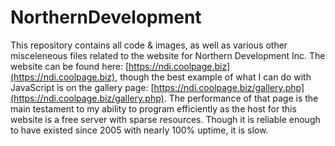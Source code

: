 # NorthernDevelopment
This repository contains all code &amp; images, as well as various other misceleneous files related to the website for Northern Development Inc. The website can be found here: [https://ndi.coolpage.biz](https://ndi.coolpage.biz), though the best example of what I can do with JavaScript is on the gallery page: [https://ndi.coolpage.biz/gallery.php](https://ndi.coolpage.biz/gallery.php). The performance of that page is the main testament to my ability to program efficiently as the host for this website is a free server with sparse resources. Though it is reliable enough to have existed since 2005 with nearly 100% uptime, it is slow.


